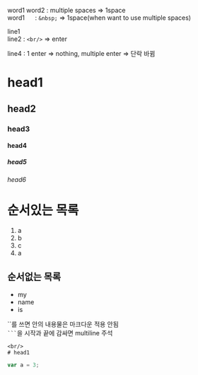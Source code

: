 word1                  word2 : multiple spaces => 1space<br/>
word1 &nbsp;&nbsp;&nbsp;&nbsp; : `&nbsp;` => 1space(when want to use multiple spaces)



line1<br/>
line2 : `<br/>` => enter



line4 : 1 enter => nothing, multiple enter => 단락 바뀜

# head1
## head2
### head3
#### head4
##### head5 
###### head6

# 순서있는 목록
1. a
2. b
3. c
2. a

## 순서없는 목록
- my
- name
- is

``를 쓰면 안의 내용물은 마크다운 적용 안됨<br/>
` ``` `을 시작과 끝에 감싸면 multiline 주석
```
<br/>
# head1
```

```javascript
var a = 3;
```
